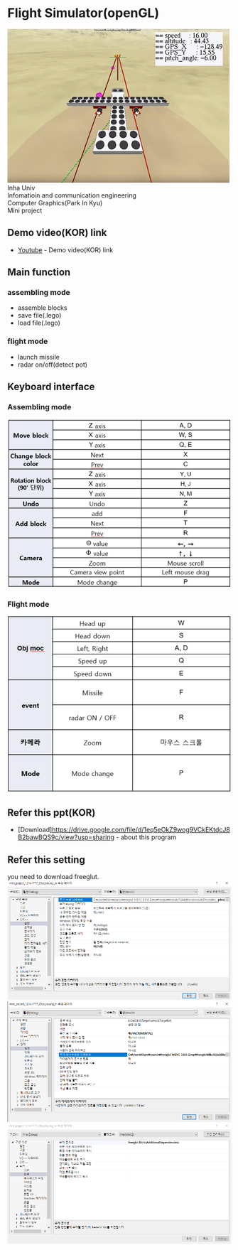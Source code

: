 # Flight Simulator(openGL)
![ex_screenshot](md_img/main.png)
Inha Univ   
Infomatioin and communication engineering   
Computer Graphics(Park In Kyu)   
Mini project   

## Demo video(KOR) link
* [Youtube](https://www.youtube.com/watch?v=3a22c5xiA1s) - Demo video(KOR) link

## Main function
### assembling mode
* assemble blocks
* save file(.lego)
* load file(.lego)
### flight mode
* launch missile
* radar on/off(detect pot)

## Keyboard interface
### Assembling mode
![ex_screenshot](md_img/interface1.png)
### Flight mode
![ex_screenshot](md_img/interface2.png)

## Refer this ppt(KOR)
* [Download]https://drive.google.com/file/d/1eq5eOkZ9wog9VCkEKtdcJ8B2bawBQS9c/view?usp=sharing - about this program

## Refer this setting   
you need to download freeglut.
![ex_screenshot](md_img/set1.png)
![ex_screenshot](md_img/set2.png)
![ex_screenshot](md_img/set3.png)

